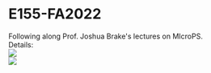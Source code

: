 # E155-FA2022
Following along Prof. Joshua Brake's lectures on MIcroPS.  
Details:  
![](http://pages.hmc.edu/brake/class/e155/fa22/)  
![](https://github.com/joshbrake/E155-FA2022)  
